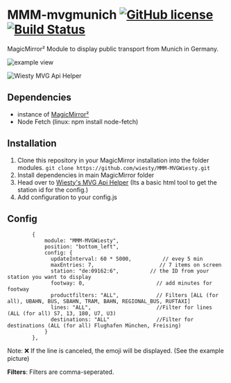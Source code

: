 # MMM-mvgmunich [![GitHub license](https://img.shields.io/badge/license-MIT-blue.svg)](https://github.com/wiesty/MMM-MVGWiesty/raw/master/LICENSE) [![Build Status](https://api.travis-ci.org/mrVragec/MMM-mvgmunich.svg?branch=master)](https://travis-ci.org/wiesty/MMM-MVGWiesty) 
MagicMirror² Module to display public transport from Munich  in Germany.


![example view](https://i.imgur.com/p5oYKuf.jpg)

![Wiesty MVG Api Helper](https://i.imgur.com/fpXC1Bd.png)

## Dependencies
* instance of [MagicMirror²](https://github.com/MichMich/MagicMirror)
* Node Fetch (linux: npm install node-fetch)

## Installation
1. Clone this repository in your MagicMirror installation into the folder modules.
```git clone https://github.com/wiesty/MMM-MVGWiesty.git```
2. Install dependencies in main MagicMirror folder
3. Head over to [Wiesty's MVG Api Helper](https://wiesty.de/mvghelper/) (Its a basic html tool to get the station id for the config.)
4. Add configuration to your config.js

## Config


```
		{
			module: "MMM-MVGWiesty",
			position: "bottom_left",
			config: {
			  updateInterval: 60 * 5000,          // evey 5 min
			  maxEntries: 7,                     // 7 items on screen
			  station: "de:09162:6",          // the ID from your station you want to display
			  footway: 0,                       // add minutes for footway
			  productfilters: "ALL",            // Filters [ALL (for all), UBAHN, BUS, SBAHN, TRAM, BAHN, REGIONAL_BUS, RUFTAXI]
			  lines: "ALL",                     //Filter for lines (ALL (for all) S7, 13, 180, U7, U3)
			  destinations: "ALL"               //Filter for destinations (ALL (for all) Flughafen München, Freising)
			}
 		},
```

Note:
❌ If the line is canceled, the emoji will be displayed. (See the example picture)

**Filters**: Filters are comma-seperated. 
